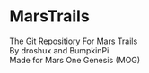 # MarsTrails
The Git Repositiory For Mars Trails  
By droshux and BumpkinPi  
Made for Mars One Genesis (MOG)  
